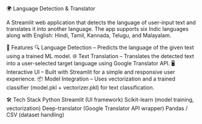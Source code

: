 🌍 Language Detection & Translator

A Streamlit web application that detects the language of user-input text and translates it into another language.
The app supports six Indic languages along with English: Hindi, Tamil, Kannada, Telugu, and Malayalam.

🚀 Features
🔍 Language Detection – Predicts the language of the given text using a trained ML model.
🌐 Text Translation – Translates the detected text into a user-selected target language using Google Translator API.
🖥 Interactive UI – Built with Streamlit for a simple and responsive user experience.
📦 Model Integration – Uses vectorization and a trained classifier (model.pkl + vectorizer.pkl) for text classification.

🛠 Tech Stack
Python
Streamlit (UI framework)
Scikit-learn (model training, vectorization)
Deep-translator (Google Translator API wrapper)
Pandas / CSV (dataset handling)
